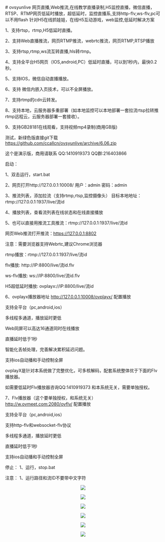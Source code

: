﻿﻿# ovsyunlive
网页直播,Web推流,在线教学直播录制,H5监控直播，微信直播，RTSP、RTMP网页低延时播放，超低延时，监控直播系,支持http-flv,ws-flv,pc可以不用flash
针对H5在线抓娃娃，在线H5互动游戏，web监控,低延时解决方案

1、支持rtsp，rtmp,H5低延时直播。

2、支持Web直播推流，网页RTMP推流，webrtc推流，网页RTMP,RTSP播放

3、支持rtsp,rtmp,ws流互转直播,hls转rtmp。

4、支持全平台H5网页（IOS,android,PC）低延时直播，可以到1秒内，最快0.2秒。 

5、支持IOS，微信自动直播播放。 

6、支持 微信内嵌入页技术，可以不全屏播放。 

7、支持rtmp的cdn云转发。

8、支持本地，云服务器多重部署（如本地监控可以本地部署一套拉流rtsp拉转推rtmp远程云，云服务器部署一套接收）。

9、支持GB28181在线观看，支持视频mp4录制(商用GB版)


测试，新绿色版直接git下载 https://github.com/ccallcn/ovsyunlive/archive/6.06.zip

这个是演示版，商用请联系 QQ:1410919373      QQ群:216403866

启动：

1、双击运行，start.bat

2、网页打开http://127.0.0.1:10008/ 用户：admin 密码：admin

3、推流列表，添加拉流（支持rtmp,rtsp,监控摄像头） 目标本地地址：rtmp://127.0.0.1:1937/live/流id  

4、播放列表，查看流列表在线状态和在线直接播放

5、也可以直接用推流工具推流：rtmp://127.0.0.1:1937/live/流id

网页Web推流打开推流：https://127.0.0.1:8802

注意：需要浏览器支持Webrtc,建议Chrome浏览器

rtmp播放：rtmp://127.0.0.1:1937/live/流id

flv播放: http://IP:8800/live/流id.flv

ws-flv播放: ws://IP:8800/live/流id.flv

H5超低延时播放: ovplayx://IP:8800/live/流id

6、ovplayx播放器地址 http://127.0.0.1:10008/ovplayx/ 配置播放

支持全平台（pc,android,ios）

多线程多通道，播放延时更低

Web同屏可以高达16通道同时在线播放

直播延时低于1秒

智能化丢帧处理，完善解决累积延迟问题。

支持ios自动播和手动控制全屏

ovplayX是针对本系统做了完整优化，可多核解码，配套系统整体优于下面的Flv播放器。

如需要低延时Flv播放器咨询QQ:1410919373 和本系统无关，需要单独授权。

7、Flv播放器（这个要单独授权，和系统无关） http://w.ovmeet.com:2080/ovflv/ 配置播放

支持全平台（pc,android,ios）

支持http-flv和websocket-flv协议

多线程多通道，播放延时更低

直播延时低于1秒

支持ios自动播和手动控制全屏

停止： 1、运行，stop.bat

注意： 1、运行路径和流ID不要带中文字符

<p align="center"><img src="https://github.com/ccallcn/ovsyunlive/raw/master/TIM截图20190519120935.png" /></p>
<p align="center"><img src="https://github.com/ccallcn/ovsyunlive/raw/master/TIM截图20190519120849.png" /></p>
<p align="center"><img src="https://github.com/ccallcn/ovsyunlive/raw/master/TIM截图20190424172015.png" /></p>
<p align="center"><img src="https://github.com/ccallcn/ovsyunlive/raw/master/TIM截图20190519120755.jpg" /></p>
<p align="center"><img src="https://github.com/ccallcn/ovsyunlive/raw/master/TIM截图20190519120437.png" /></p>
<p align="center"><img src="https://github.com/ccallcn/ovsyunlive/raw/master/TIM截图20190519124506.jpg" /></p>
